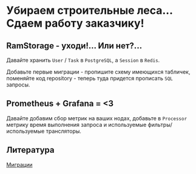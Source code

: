 # Убираем строительные леса... Сдаем работу заказчику!

## RamStorage - уходи!... Или нет?...

Давайте хранить `User` / `Task` в `PostgreSQL`, а `Session` в `Redis`.  

Добавьте первые миграции - пропишите схему имеющихся табличек, поменяйте код repository - теперь туда придется прописать `SQL` запросы.

## Prometheus + Grafana = <3

Давайте добавим сбор метрик на ваших нодах, добавьте в `Processor` метрику время выполнения запроса и используемые фильтры/используемые трансляторы.    

## Литература 

[Миграции](https://github.com/rubenv/sql-migrate)
